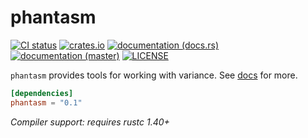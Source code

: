 # phantasm
[![CI status](https://github.com/WaffleLapkin/phantasm/workflows/Continuous%20integration/badge.svg)](https://github.com/WaffleLapkin/phantasm/actions)
[![crates.io](https://img.shields.io/crates/v/phantasm)](https://crates.io/crates/phantasm)
[![documentation (docs.rs)](https://docs.rs/phantasm/badge.svg)](https://docs.rs/phantasm)
[![documentation (master)](https://img.shields.io/badge/docs-master-blue)](https://phantasm-rs.netlify.com)
[![LICENSE](https://img.shields.io/badge/license-MIT-blue.svg)](LICENSE)

`phantasm` provides tools for working with variance. See [docs](https://docs.rs/phantasm) for more.  

```toml
[dependencies]
phantasm = "0.1"
```

_Compiler support: requires rustc 1.40+_   
